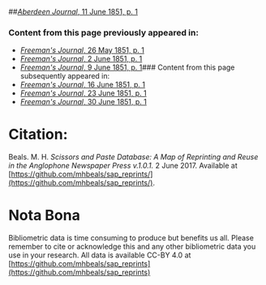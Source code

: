##[*Aberdeen Journal*, 11 June 1851, p. 1](https://mhbeals.github.io/sap_html/Aberdeen-Journal/Aberdeen-Journal-11-June-1851-p-1)

### Content from this page previously appeared in:
+ [*Freeman's Journal*, 26 May 1851, p. 1](https://mhbeals.github.io/sap_html/Freeman's-Journal/Freeman's-Journal-26-May-1851-p-1)
+ [*Freeman's Journal*, 2 June 1851, p. 1](https://mhbeals.github.io/sap_html/Freeman's-Journal/Freeman's-Journal-2-June-1851-p-1)
+ [*Freeman's Journal*, 9 June 1851, p. 1](https://mhbeals.github.io/sap_html/Freeman's-Journal/Freeman's-Journal-9-June-1851-p-1)### Content from this page subsequently appeared in:
+ [*Freeman's Journal*, 16 June 1851, p. 1](https://mhbeals.github.io/sap_html/Freeman's-Journal/Freeman's-Journal-16-June-1851-p-1)
+ [*Freeman's Journal*, 23 June 1851, p. 1](https://mhbeals.github.io/sap_html/Freeman's-Journal/Freeman's-Journal-23-June-1851-p-1)
+ [*Freeman's Journal*, 30 June 1851, p. 1](https://mhbeals.github.io/sap_html/Freeman's-Journal/Freeman's-Journal-30-June-1851-p-1)
                    
# Citation: 

Beals. M. H. *Scissors and Paste Database: A Map of Reprinting and Reuse in the Anglophone Newspaper Press v.1.0.1.* 2 June 2017. Available at [https://github.com/mhbeals/sap_reprints/](https://github.com/mhbeals/sap_reprints/). 
                    
# Nota Bona

Bibliometric data is time consuming to produce but benefits us all. Please remember to cite or acknowledge this and any other bibliometric data you use in your research. All data is available CC-BY 4.0 at [https://github.com/mhbeals/sap_reprints](https://github.com/mhbeals/sap_reprints)
